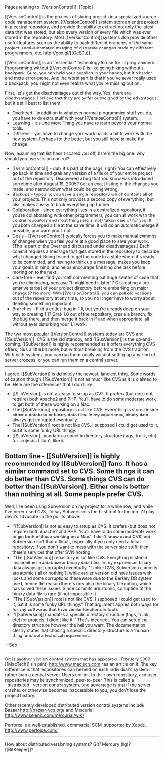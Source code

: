

Pages relating to [[VersionControl]]: [Topic]

[[VersionControl]] is the process of storing projects in a specialized source code management system. [[VersionControl]] system store an entire project in a central repository, and provide the ability to extract not only the latest data that was stored, but also every version of every file which was ever stored in the repository. Most [[VersionControl]] systems also provide other useful features such as the ability to track different branches of the same project, semi-automated merging of disparate changes made by different programmers, etc. http://goo.gl/[[OeSCu]]

[[VersionControl]] is an ''essential'' technology to use for all programmers. Programming without [[VersionControl]] is like going hiking without a backpack. Sure, you can hold your supplies in your hands, but it's harder and more error-prone. And the worst part is that if you've never really used a backpack, you might not even realize what you're missing out on.

First, let's get the disadvantages out of the way. Yes, there are disadvantages. I believe that they are by far outweighed by the advantages, but it's still best to list them.

* Overhead - in addition to whatever normal programming stuff you do, you have to do extra stuff with your [[VersionControl]] system.
* Learning - it's One More Thing you have to learn beyond your normal tools.
* Different - you have to change your work habits a bit to work with the new system. Perhaps for the better, but you still have to make the change.


Now, assuming that list hasn't scared you off, here's the big one: why should you use version control?

* [[VersionControl]] - duh, it's part of the page, right? You can effectively go back in time and grab any version of a file or of your entire project out of the repository. Discovered a bug that you know was introduced sometime after August 19, 2005? Get an exact listing of the changes you made, and narrow down what could be going wrong.
* Backups - typically, you have a single repository which contains all of your projects. This not only provides a second copy of everything, but also makes it easy to back everything up further.
* Collaboration - since everything lives in a centralized repository, if you're collaborating with other programmers, you can all work with the central repository and most things are simply taken care of for you. If you both changed a file at the same time, it will do an automatic merge if possible, and warn you if not.
* Goals - [[VersionControl]] typically forces you to make manual commits of changes when you feel you're at a good place to save your work. (This is part of the Overhead discussed under disadvantages.) Each commit requires a message that gets stored in the repository to describe what changed. Being forced to get the code to a state where it's ready to be committed, and having to think up a message, makes you keep your goals in mind, and helps encourage finishing one task before moving on to the next.
* Care-free - ever find yourself commenting out huge swaths of code that you're eliminating, because "I might need it later"? Or creating a pre-emptive tarball of your project directory before embarking on major changes? No more! With [[VersionControl]], you can pull old versions out of the repository at any time, so you no longer have to worry about deleting something important.
* Branches - Find a critical bug in 1.0, but you're already deep on your way to creating 1.1? Grab 1.0 out of the repository, create a branch, fix the bug there, and then merge it back in if and when appropriate, all without ever disturbing your 1.1 work.


The two most popular [[VersionControl]] systems today are CVS and [[SubVersion]]. CVS is the old standby, and [[SubVersion]] is the up-and-coming. [[SubVersion]] is highly recommended as it offers everything CVS offers, plus a little bit more, but without breaking from the CVS tradition. With both systems, you can run them locally without setting up any kind of server process, or you can run them on a central server.

----
I agree. [[SubVersion]] is definitely the newest, fanciest thing. Some words of caution though. [[SubVersion]] is not as much like CVS as it is claimed to be. Here are the differences that I don't like:

* [[SubVersion]] is not as easy to setup as CVS. It prefers (but does not require) both Apache2 and PHP. You'll have to do some moderate work to get both of these working on a Mac.
* The [[SubVersion]] repository is not like CVS. Everything is stored inside either a database or binary data files. In my experience, binary data always get corrupted eventually.
* The [[SubVersion]] root is not like CVS. I supposed I could get used to it, but it is some funky URL thingy.
* [[SubVersion]] mandates a specific directory structure (tags, trunk, etc) for projects. I didn't like it.


Bottom line - [[SubVersion]] is highly recommended by [[SubVersion]] fans. It has a similar command set to CVS. Some things it can do better than CVS. Some things CVS can do better than [[SubVersion]]. Either one is better than nothing at all. Some people prefer CVS.
----

Well, I've been using Subversion on my project for a while now, and while I've never used CVS, I'd say Subversion is the best tool for the job. I'll play devil's advocate on the points above:


* ''[[SubVersion]] is not as easy to setup as CVS. It prefers (but does not require) both Apache2 and PHP. You'll have to do some moderate work to get both of these working on a Mac.''
I don't know about CVS, but Subversion isn't that difficult, especially if you only need a local repository; if you don't want to mess with the server side stuff, then there's services that offer SVN hosting.
* ''The [[SubVersion]] repository is not like CVS. Everything is stored inside either a database or binary data files. In my experience, binary data always get corrupted eventually.''
Unlike CVS, Subversion commits are atomic ('all or nothing'); while earlier version did have issues with locks and some corruptions these were due to the Berkley DB system used, hence the reason there's now also the binary file option, which has solved these issues. Since commits are atomic, corruption of the binary data file is rare (if not impossible :)
* ''The [[SubVersion]] root is not like CVS. I supposed I could get used to it, but it is some funky URL thingy.''
That argument applies both ways (or for any softwares that have similar functions in fact).
* ''[[SubVersion]] mandates a specific directory structure (tags, trunk, etc) for projects. I didn't like it.''
That's incorrect. You can setup the directory structure however the hell you want. The documentation clearly states that chosing a specific directory structure is a 'human thing' and not a technical requirement.

--Seb

----

Git is another version control system that has appeared--February 2008 [[MacTech]] (in print) http://www.mactech.com has an article on it. The key difference is that respositories can be held on each individual's system rather than a central server. Users commit to their own repository, and user repositories may be synchronized, peer-to-peer.  This is called a ''distributed'' version control system.  One advantage is that if the server crashes or otherwise becomes inaccessible to you, you don't lose the project history.

Other recently developed distributed version control systems include Bazaar http://bazaar-vcs.org/ and Mercurial http://www.selenic.com/mercurial/wiki/ .



Perforce is a well-established, commercial SCM, supported by Xcode. http://www.perforce.com/ 

----

How about distributed versioning systems? Git? Mercury (hg)? [[BitKeeper]]?